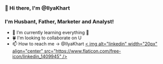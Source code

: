 ### 👋 Hi there, I'm @IlyaKhart

### I'm Husbant, Father, Marketer and Analyst!

- 👀 I’m currently learning everything 🤣
- 🍀 I'm looking to collaborate on U
- 📫 How to reach me -> @IlyaKhart
[< img alt="linkedin" width="20px" align="center" src="https://www.flaticon.com/free-icon/linkedin_1409945" />](linkedin.com/in/ilya-khart-711047176)

<!---
IlyaKhart/IlyaKhart is a ✨ special ✨ repository because its `README.md` (this file) appears on your GitHub profile.
You can click the Preview link to take a look at your changes.
--->

